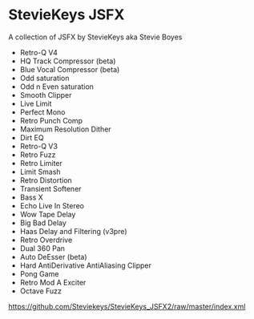 # StevieKeys JSFX

A collection of JSFX by StevieKeys aka Stevie Boyes

* Retro-Q V4
* HQ Track Compressor (beta)
* Blue Vocal Compressor (beta)
* Odd saturation
* Odd n Even saturation
* Smooth Clipper
* Live Limit
* Perfect Mono
* Retro Punch Comp
* Maximum Resolution Dither
* Dirt EQ
* Retro-Q V3
* Retro Fuzz
* Retro Limiter
* Limit Smash
* Retro Distortion
* Transient Softener
* Bass X
* Echo Live In Stereo
* Wow Tape Delay
* Big Bad Delay
* Haas Delay and Filtering (v3pre)
* Retro Overdrive
* Dual 360 Pan
* Auto DeEsser (beta)
* Hard AntiDerivative AntiAliasing Clipper
* Pong Game
* Retro Mod A Exciter
* Octave Fuzz

https://github.com/Steviekeys/StevieKeys_JSFX2/raw/master/index.xml
